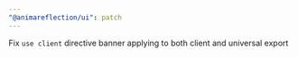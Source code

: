 ```yaml
---
"@animareflection/ui": patch
---
```


Fix `use client` directive banner applying to both client and universal export

